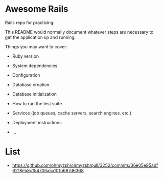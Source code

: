 # Awesome Rails
Rails repo for practicing.

This README would normally document whatever steps are necessary to get the
application up and running.

Things you may want to cover:

* Ruby version

* System dependencies

* Configuration

* Database creation

* Database initialization

* How to run the test suite

* Services (job queues, cache servers, search engines, etc.)

* Deployment instructions

* ...

# List
 - https://github.com/ohmyzsh/ohmyzsh/pull/3252/commits/36e05e95adf6218eb8c154706a5a101b687d6368
